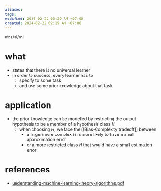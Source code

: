 ```yaml
---
aliases: 
tags: 
modified: 2024-02-22 03:29 AM +07:00
created: 2024-02-22 02:19 AM +07:00
---
```

#cs/ai/ml 

# what
- states that there is no universal learner
- in order to success, every learner has to
    - specify to some task
    - and use some prior knowledge about that task

# application
- the prior knowledge can be modelled by restricting the output hypothesis to be a member of a hypothesis class $H$ 
    - when choosing $H$, we face the [[Bias-Complexity tradeoff]] between
        - a larger/more complex $H$ is more likely to have a small approximation error
        - or a more restricted class $H$ that would have a small estimation error
# references
- [understanding-machine-learning-theory-algorithms.pdf](https://www.cs.huji.ac.il/%7Eshais/UnderstandingMachineLearning/understanding-machine-learning-theory-algorithms.pdf#page=64)
